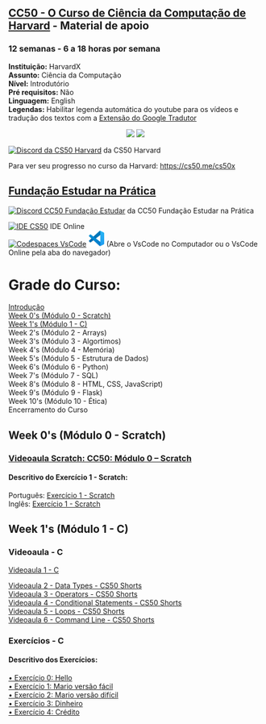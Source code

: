 ## [CC50 - O Curso de Ciência da Computação de Harvard](https://learning.edx.org/course/course-v1:HarvardX+CS50+X/home) - Material de apoio   

### 12 semanas - 6 a 18 horas por semana  
**Instituição:** HarvardX  
**Assunto:** Ciência da Computação   
**Nível:** Introdutório  
**Pré requisitos:** Não  
**Linguagem:** English  
**Legendas:** Habilitar legenda automática do youtube para os vídeos e tradução dos textos com a [Extensão do Google Tradutor](https://chrome.google.com/webstore/detail/google-translate/aapbdbdomjkkjkaonfhkkikfgjllcleb?hl=pt)
  

<p align="center">
  <img src="https://user-images.githubusercontent.com/41968938/205356852-edcc743e-45dc-4731-83c7-a1b42749bac9.jpg"  />  
  <img src="https://user-images.githubusercontent.com/41968938/205356910-c592cc3a-284a-4f30-8149-af54963cb3ff.jpg"  />
</p>

<p align="left">
<a href="https://discord.gg/cs50"><img src="https://img.shields.io/static/v1?logo=discord&label=&message=Discord&color=36393f&style=for-the-badge" alt="Discord da CS50 Harvard"></a> da CS50 Harvard
</p>

Para ver seu progresso no curso da Harvard: https://cs50.me/cs50x

## [Fundação Estudar na Prática](https://ead.napratica.org.br/)  
<p align="left">
<a href="https://discord.gg/rhdVEp7u"><img src="https://img.shields.io/static/v1?logo=discord&label=&message=Discord&color=36393f&style=for-the-badge" alt="Discord CC50 Fundação Estudar"></a> da CC50 Fundação Estudar na Prática
</p>

<a href="https://ide.cs50.io/"><img src="https://img.shields.io/static/v1?logo=&label=&message=IDE-CS50&color=36393f&style=for-the-badge" alt="IDE CS50"></a> IDE Online  
<a href="https://code.cs50.io/"><img src="https://img.shields.io/static/v1?logo=vscode&label=&message=Codespace&color=36393f&style=for-the-badge" alt="Codespaces VsCode"></a> 
<a href="https://code.cs50.io/" title="Codespace - Visual Studio Code"><img src="icons/vscode.png" /></a>
(Abre o VsCode no Computador ou o VsCode Online pela aba do navegador)  


# Grade do Curso:
[Introdução](https://github.com/patyfil/CS50-CC50-Harvard/blob/main/introducao.md)  
[Week 0's (Módulo 0 - Scratch)](https://github.com/patyfil/CS50-CC50-Harvard/blob/main/1-Scratch.md)  
[Week 1's (Módulo 1 - C)](https://github.com/patyfil/CS50-CC50-Harvard/blob/main/1-C.md)    
Week 2's (Módulo 2 - Arrays)  
Week 3's (Módulo 3 - Algortimos)  
Week 4's (Módulo 4 - Memória)  
Week 5's (Módulo 5 - Estrutura de Dados)  
Week 6's (Módulo 6 - Python)  
Week 7's (Módulo 7 - SQL)  
Week 8's (Módulo 8 - HTML, CSS, JavaScript)  
Week 9's (Módulo 9 - Flask)  
Week 10's (Módulo 10 - Ética)  
Encerramento do Curso  


## Week 0's (Módulo 0 - Scratch)  
### [Videoaula Scratch: CC50: Módulo 0 – Scratch](https://www.youtube.com/watch?v=9iPsnGJ3kVE&t=55s) 

#### Descritivo do Exercício 1 - Scratch:
Português: [Exercício 1 - Scratch](https://github.com/patyfil/CS50-CC50-Harvard/blob/main/1-Scratch.md)  
Inglês: [Exercício 1 - Scratch](https://cs50.harvard.edu/x/2022/psets/0/scratch/)  



## Week 1's (Módulo 1 - C)  
### Videoaula - C
[Videoaula 1 - C](https://www.youtube.com/watch?v=rCTePooJP_s&t=283s) 

[Videoaula 2 - Data Types - CS50 Shorts](https://www.youtube.com/watch?v=Fc9htmvVZ9U&t=63s)  
[Videoaula 3 - Operators - CS50 Shorts](https://www.youtube.com/watch?v=f1xZf4iJDWE&t=1s)  
[Videoaula 4 - Conditional Statements - CS50 Shorts](https://www.youtube.com/watch?v=1wsaV5nVC7g)  
[Videoaula 5 - Loops - CS50 Shorts](https://www.youtube.com/watch?v=WgX8e_O7eG8)  
[Videoaula 6 - Command Line - CS50 Shorts](https://www.youtube.com/watch?v=BnJ013X02b8)  

### Exercícios - C
#### Descritivo dos Exercícios: 
[•	Exercício 0: Hello](https://cs50.harvard.edu/x/2022/psets/1/hello/)  
[•	Exercício 1: Mario versão fácil](https://cs50.harvard.edu/x/2022/psets/1/mario/less/)  
[•	Exercício 2: Mario versão difícil](https://cs50.harvard.edu/x/2022/psets/1/mario/more/)  
[•	Exercício 3: Dinheiro](https://cs50.harvard.edu/x/2022/psets/1/cash/)  
[•	Exercício 4: Crédito](https://cs50.harvard.edu/x/2022/psets/1/credit/)  

